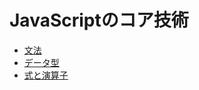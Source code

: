 # JavaScriptのコア技術

* [文法](https://github.com/abiitaka/javascript/tree/master/2_CoreJavaScript/2_1_Syntax)
* [データ型](https://github.com/abiitaka/javascript/tree/master/2_CoreJavaScript/2_2_DataType)
* [式と演算子](https://github.com/abiitaka/javascript/tree/master/2_CoreJavaScript/2_3_expression_opetator)
